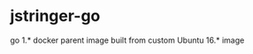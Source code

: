 jstringer-go
================================================================================

go 1.* docker parent image built from custom Ubuntu 16.* image
